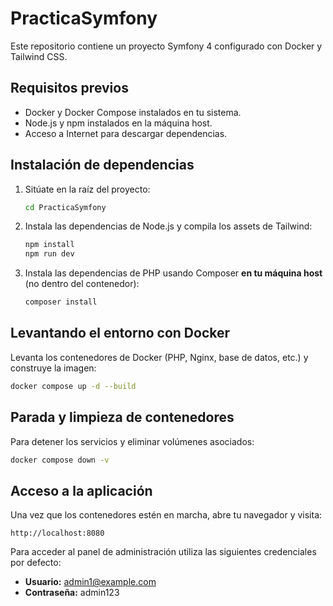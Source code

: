 # PracticaSymfony

Este repositorio contiene un proyecto Symfony 4 configurado con Docker y Tailwind CSS.

## Requisitos previos

* Docker y Docker Compose instalados en tu sistema.
* Node.js y npm instalados en la máquina host.
* Acceso a Internet para descargar dependencias.

## Instalación de dependencias

1. Sitúate en la raíz del proyecto:

   ```bash
   cd PracticaSymfony
   ```

2. Instala las dependencias de Node.js y compila los assets de Tailwind:

   ```bash
   npm install
   npm run dev
   ```

3. Instala las dependencias de PHP usando Composer **en tu máquina host** (no dentro del contenedor):

   ```bash
   composer install
   ```

## Levantando el entorno con Docker

Levanta los contenedores de Docker (PHP, Nginx, base de datos, etc.) y construye la imagen:

```bash
docker compose up -d --build
```



## Parada y limpieza de contenedores

Para detener los servicios y eliminar volúmenes asociados:

```bash
docker compose down -v
```

## Acceso a la aplicación

Una vez que los contenedores estén en marcha, abre tu navegador y visita:

```
http://localhost:8080
```

Para acceder al panel de administración utiliza las siguientes credenciales por defecto:

* **Usuario:** [admin1@example.com](mailto:admin1@example.com)
* **Contraseña:** admin123
